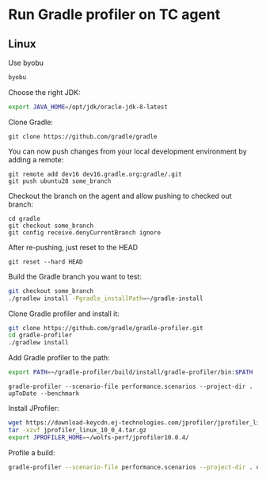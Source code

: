 Run Gradle profiler on TC agent
===============================

Linux
-----

Use byobu
```bash
byobu
```

Choose the right JDK:
```bash
export JAVA_HOME=/opt/jdk/oracle-jdk-8-latest
```

Clone Gradle:
```
git clone https://github.com/gradle/gradle

```

You can now push changes from your local development environment by adding a remote:
```
git remote add dev16 dev16.gradle.org:gradle/.git
git push ubuntu28 some_branch
```

Checkout the branch on the agent and allow pushing to checked out branch:
```
cd gradle
git checkout some_branch
git config receive.denyCurrentBranch ignore
```

After re-pushing, just reset to the HEAD
```
git reset --hard HEAD
```

Build the Gradle branch you want to test:
```bash
git checkout some_branch
./gradlew install -Pgradle_installPath=~/gradle-install
```

Clone Gradle profiler and install it:
```bash
git clone https://github.com/gradle/gradle-profiler.git
cd gradle-profiler
./gradlew install
```

Add Gradle profiler to the path:
```bash
export PATH=~/gradle-profiler/build/install/gradle-profiler/bin:$PATH
```

```bas
gradle-profiler --scenario-file performance.scenarios --project-dir . upToDate --benchmark
```

Install JProfiler:
```bash
wget https://download-keycdn.ej-technologies.com/jprofiler/jprofiler_linux_10_0_4.tar.gz
tar -xzvf jprofiler_linux_10_0_4.tar.gz
export JPROFILER_HOME=~/wolfs-perf/jprofiler10.0.4/
```

Profile a build:
```bash
gradle-profiler --scenario-file performance.scenarios --project-dir . upToDate --profile jprofiler --jprofiler-home=${JPROFILER_HOME}
```
